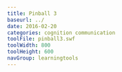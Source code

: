 ```yaml
---
title: Pinball 3
baseurl: ../
date: 2016-02-20
categories: cognition communication
toolFile: pinball3.swf
toolWidth: 800
toolHeight: 600
navGroup: learningtools
---
```

